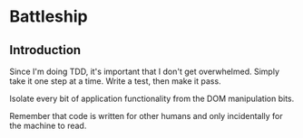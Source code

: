 # Battleship

## Introduction

Since I'm doing TDD, it's important that I don't get overwhelmed.
Simply take it one step at a time. Write a test, then make it pass.

Isolate every bit of application functionality from the DOM manipulation bits.

Remember that code is written for other humans and only incidentally for the machine to read.
